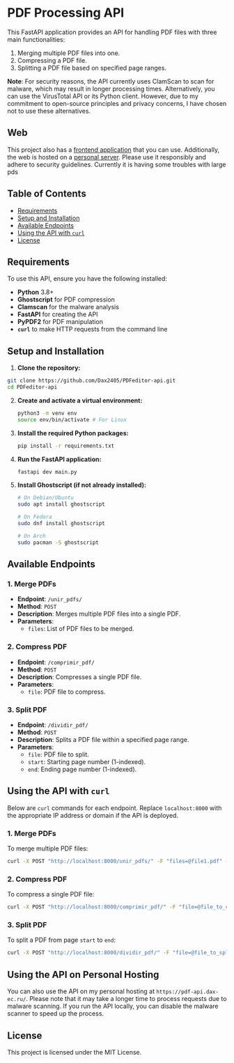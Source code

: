 # PDF Processing API

This FastAPI application provides an API for handling PDF files with three main functionalities:

1. Merging multiple PDF files into one.
2. Compressing a PDF file.
3. Splitting a PDF file based on specified page ranges.

**Note**: For security reasons, the API currently uses ClamScan to scan for malware, which may result in longer processing times. Alternatively, you can use the VirusTotal API or its Python client. However, due to my commitment to open-source principles and privacy concerns, I have chosen not to use these alternatives.

## Web

This project also has a [frontend application](https://github.com/Dax2405/PDFeditor-web) that you can use. Additionally, the web is hosted on a [personal server](https://pdf-editor.dax-ec.ru/). Please use it responsibly and adhere to security guidelines. Currently it is having some troubles with large pds

## Table of Contents

- [Requirements](#requirements)
- [Setup and Installation](#setup-and-installation)
- [Available Endpoints](#available-endpoints)
- [Using the API with `curl`](#using-the-api-with-curl)
- [License](#license)

## Requirements

To use this API, ensure you have the following installed:

- **Python** 3.8+
- **Ghostscript** for PDF compression
- **Clamscan** for the malware analysis
- **FastAPI** for creating the API
- **PyPDF2** for PDF manipulation
- **`curl`** to make HTTP requests from the command line

## Setup and Installation

1. **Clone the repository:**

  ```bash
  git clone https://github.com/Dax2405/PDFeditor-api.git
  cd PDFeditor-api
  ```

2. **Create and activate a virtual environment:**

   ```bash
   python3 -m venv env
   source env/bin/activate # For Linux 
   ```

3. **Install the required Python packages:**

   ```bash
   pip install -r requirements.txt
   ```

4. **Run the FastAPI application:**

   ```bash
   fastapi dev main.py
   ```

5. **Install Ghostscript (if not already installed):**

   ```bash
   # On Debian/Ubuntu
   sudo apt install ghostscript

   # On Fedora
   sudo dnf install ghostscript
   
   # On Arch 
   sudo pacman -S ghostscript
   ```

## Available Endpoints

### 1. Merge PDFs

- **Endpoint**: `/unir_pdfs/`
- **Method**: `POST`
- **Description**: Merges multiple PDF files into a single PDF.
- **Parameters**: 
  - `files`: List of PDF files to be merged.

### 2. Compress PDF

- **Endpoint**: `/comprimir_pdf/`
- **Method**: `POST`
- **Description**: Compresses a single PDF file.
- **Parameters**:
  - `file`: PDF file to compress.

### 3. Split PDF

- **Endpoint**: `/dividir_pdf/`
- **Method**: `POST`
- **Description**: Splits a PDF file within a specified page range.
- **Parameters**:
  - `file`: PDF file to split.
  - `start`: Starting page number (1-indexed).
  - `end`: Ending page number (1-indexed).

## Using the API with `curl`

Below are `curl` commands for each endpoint. Replace `localhost:8000` with the appropriate IP address or domain if the API is deployed.

### 1. Merge PDFs

To merge multiple PDF files:

```bash
curl -X POST "http://localhost:8000/unir_pdfs/" -F "files=@file1.pdf" -F "files=@file2.pdf" -o merged_output.pdf
```

### 2. Compress PDF

To compress a single PDF file:

```bash
curl -X POST "http://localhost:8000/comprimir_pdf/" -F "file=@file_to_compress.pdf" -o compressed_output.pdf
```

### 3. Split PDF

To split a PDF from page `start` to `end`:

```bash
curl -X POST "http://localhost:8000/dividir_pdf/" -F "file=@file_to_split.pdf" -F "start=1" -F "end=3" -o split_output.pdf
```

## Using the API on Personal Hosting

You can also use the API on my personal hosting at `https://pdf-api.dax-ec.ru/`. Please note that it may take a longer time to process requests due to malware scanning. If you run the API locally, you can disable the malware scanner to speed up the process.

## License

This project is licensed under the MIT License.
